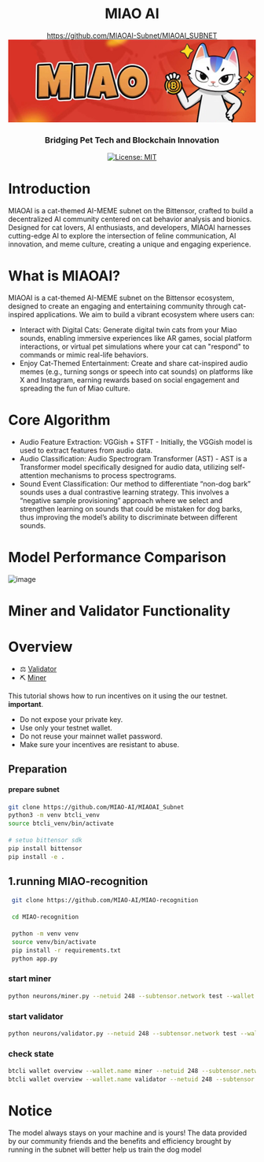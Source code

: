 
<div align="center">

# **MIAO AI** <!-- omit in toc -->
https://github.com/MIAOAI-Subnet/MIAOAI_SUBNET
![hero](./asset/offline.jpg)
### Bridging Pet Tech and Blockchain Innovation <!-- omit in toc -->


[![License: MIT](https://img.shields.io/badge/License-MIT-yellow.svg)](https://opensource.org/licenses/MIT)

</div>

#  Introduction

MIAOAI is a cat-themed AI-MEME subnet on the Bittensor, crafted to build a decentralized AI community centered on cat behavior analysis and bionics. Designed for cat lovers, AI enthusiasts, and developers, MIAOAI harnesses cutting-edge AI to explore the intersection of feline communication, AI innovation, and meme culture, creating a unique and engaging experience.

# What is MIAOAI?
MIAOAI is a cat-themed AI-MEME subnet on the Bittensor ecosystem, designed to create an engaging and entertaining community through cat-inspired applications. We aim to build a vibrant ecosystem where users can:
-  Interact with Digital Cats: Generate digital twin cats from your Miao sounds, enabling immersive experiences like AR games, social platform interactions, or virtual pet simulations where your cat can "respond" to commands or mimic real-life behaviors.
-  Enjoy Cat-Themed Entertainment: Create and share cat-inspired audio memes (e.g., turning songs or speech into cat sounds) on platforms like X and Instagram, earning rewards based on social engagement and spreading the fun of Miao culture.

# Core Algorithm
- Audio Feature Extraction: VGGish + STFT - Initially, the VGGish model is used to extract features from audio data.
- Audio Classification: Audio Spectrogram Transformer (AST) - AST is a Transformer model specifically designed for audio data, utilizing self-attention mechanisms to process spectrograms.
- Sound Event Classification: Our method to differentiate “non-dog bark” sounds uses a dual contrastive learning strategy. This involves a “negative sample provisioning” approach where we select and strengthen learning on sounds that could be mistaken for dog barks, thus improving the model’s ability to discriminate between different sounds.

# Model Performance Comparison

<img width="416" alt="image" src="https://github.com/user-attachments/assets/a25d4cc0-bbca-4f74-b587-852a706e800e">

# Miner and Validator Functionality

# Overview
- ⚖️ [Validator](./docs/validator.md)
- ⛏️ [Miner](./docs/miner.md)

This tutorial shows how to  run incentives on it using the our testnet.
**important**.
- Do not expose your private key.
- Use only your testnet wallet.
- Do not reuse your mainnet wallet password.
- Make sure your incentives are resistant to abuse.

## Preparation
#### prepare subnet
```bash
git clone https://github.com/MIAO-AI/MIAOAI_Subnet
python3 -m venv btcli_venv
source btcli_venv/bin/activate

# setuo bittensor sdk
pip install bittensor
pip install -e .
```
##  1.running MIAO-recognition
```bash
 git clone https://github.com/MIAO-AI/MIAO-recognition

 cd MIAO-recognition

 python -m venv venv
 source venv/bin/activate
 pip install -r requirements.txt
 python app.py 
```

### start miner
```bash
python neurons/miner.py --netuid 248 --subtensor.network test --wallet.name miner --wallet.hotkey miner --logging.debug
```

### start validator
```bash
python neurons/validator.py --netuid 248 --subtensor.network test --wallet.name validator1 --wallet.hotkey validator1 --logging.debug 
```
### check state
```bash
btcli wallet overview --wallet.name miner --netuid 248 --subtensor.network test
btcli wallet overview --wallet.name validator --netuid 248 --subtensor.network test
```

# Notice
The model always stays on your machine and is yours!
The data provided by our community friends and the benefits and efficiency brought by running in the subnet will better help us train the dog model

